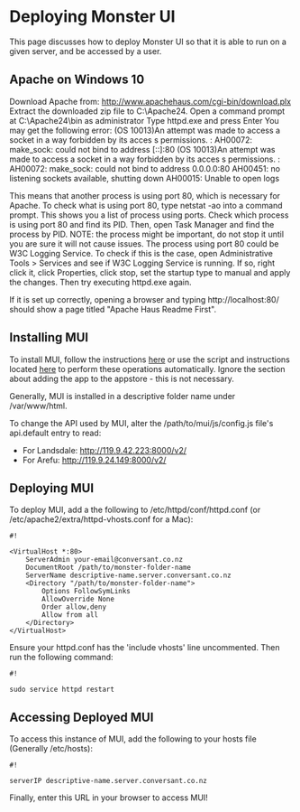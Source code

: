 # Deploying Monster UI
This page discusses how to deploy Monster UI so that it is able to run on a given server, and be accessed by a user.

## Apache on Windows 10
Download Apache from: http://www.apachehaus.com/cgi-bin/download.plx
Extract the downloaded zip file to C:\Apache24.
Open a command prompt at C:\Apache24\bin as administrator
Type httpd.exe and press Enter
You may get the following error:
(OS 10013)An attempt was made to access a socket in a way forbidden by its acces
s permissions.  : AH00072: make_sock: could not bind to address [::]:80
(OS 10013)An attempt was made to access a socket in a way forbidden by its acces
s permissions.  : AH00072: make_sock: could not bind to address 0.0.0.0:80
AH00451: no listening sockets available, shutting down
AH00015: Unable to open logs

This means that another process is using port 80, which is necessary for Apache.
To check what is using port 80, type netstat -ao into a command prompt. This shows you a list of process using ports. Check which process is using port 80 and find its PID. Then, open Task Manager and find the process by PID. NOTE: the process might be important, do not stop it until you are sure it will not cause issues.
The process using port 80 could be W3C Logging Service. To check if this is the case, open Administrative Tools > Services and see if W3C Logging Service is running. If so, right click it, click Properties, click stop, set the startup type to manual and apply the changes. Then try executing httpd.exe again.

If it is set up correctly, opening a browser and typing http://localhost:80/ should show a page titled "Apache Haus Readme First".

## Installing MUI
To install MUI, follow the instructions [here](https://bitbucket.org/conversantltd/monster-ui-3.20) or use the script and instructions located [here](https://bitbucket.org/conversantltd/kazoo_scripts/src/fab89de93245df5d75f503461c95f650fbce10ca/get_monster/?at=master) to perform these operations automatically. Ignore the section about adding the app to the appstore - this is not necessary.

Generally, MUI is installed in a descriptive folder name under /var/www/html.

To change the API used by MUI, alter the /path/to/mui/js/config.js file's api.default entry to read:

* For Landsdale: http://119.9.42.223:8000/v2/
* For Arefu: http://119.9.24.149:8000/v2/

## Deploying MUI
To deploy MUI, add a the following to /etc/httpd/conf/httpd.conf (or /etc/apache2/extra/httpd-vhosts.conf for a Mac):

```
#!

<VirtualHost *:80>
    ServerAdmin your-email@conversant.co.nz
    DocumentRoot /path/to/monster-folder-name
    ServerName descriptive-name.server.conversant.co.nz
    <Directory "/path/to/monster-folder-name">
        Options FollowSymLinks
        AllowOverride None
        Order allow,deny
        Allow from all
    </Directory>
</VirtualHost>
```
Ensure your httpd.conf has the 'include vhosts' line uncommented. Then run the following command:

```
#!

sudo service httpd restart
```

## Accessing Deployed MUI
To access this instance of MUI, add the following to your hosts file (Generally /etc/hosts):

```
#!

serverIP descriptive-name.server.conversant.co.nz
```

Finally, enter this URL in your browser to access MUI!